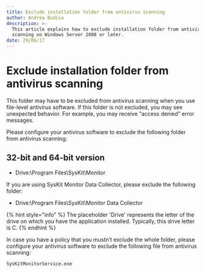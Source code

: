 ```yaml
---
title: Exclude installation folder from antivirus scanning
author: Andrea Budisa
description: >-
  This article explains how to exclude installation folder from antivirus
  scanning on Windows Server 2008 or later.
date: 29/06/17
---
```


# Exclude installation folder from antivirus scanning

This folder may have to be excluded from antivirus scanning when you use file-level antivirus software. If this folder is not excluded, you may see unexpected behavior. For example, you may receive “access denied” error messages.

Please configure your antivirus software to exclude the following folder from antivirus scanning:

## 32-bit and 64-bit version

* Drive:\Program Files\SysKit\Monitor

If you are using SysKit Monitor Data Collector, please exclude the following folder:

* Drive:\Program Files\SysKit\Monitor Data Collector

{% hint style="info" %}
The placeholder 'Drive' represents the letter of the drive on which you have the application installed. Typically, this drive letter is C.
{% endhint %}

In case you have a policy that you mustn’t exclude the whole folder, please configure your antivirus software to exclude the following file from antivirus scanning:

`SysKitMonitorService.exe`

